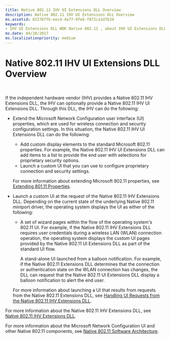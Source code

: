 ```yaml
---
title: Native 802.11 IHV UI Extensions DLL Overview
description: Native 802.11 IHV UI Extensions DLL Overview
ms.assetid: 82276ffb-eec4-4a77-9feb-f8f2ca1d7b34
keywords:
- IHV UI Extensions DLL WDK Native 802.11 , about IHV UI Extensions DLL
ms.date: 04/20/2017
ms.localizationpriority: medium
---
```


# Native 802.11 IHV UI Extensions DLL Overview




 

If the independent hardware vendor (IHV) provides a Native 802.11 IHV Extensions DLL, the IHV can optionally provide a Native 802.11 IHV UI Extensions DLL. Through this DLL, the IHV can do the following:

-   Extend the Microsoft Network Configuration user interface (UI) properties, which are used for wireless connection and security configuration settings. In this situation, the Native 802.11 IHV UI Extensions DLL can do the following:

    -   Add custom display elements to the standard Microsoft 802.11 properties. For example, the Native 802.11 IHV UI Extensions DLL can add items to a list to provide the end user with selections for proprietary security options.
    -   Launch a custom UI that you can use to configure proprietary connection and security settings.

    For more information about extending Microsoft 802.11 properties, see [Extending 801.11 Properties](extending-the-properties-for-wireless-network-profiles.md).

-   Launch a custom UI at the request of the Native 802.11 IHV Extensions DLL. Depending on the current state of the underlying Native 802.11 miniport driver, the operating system displays the UI as either of the following:

    -   A set of wizard pages within the flow of the operating system's 802.11 UI. For example, if the Native 802.11 IHV Extensions DLL requires user credentials during a wireless LAN (WLAN) connection operation, the operating system displays the custom UI pages provided by the Native 802.11 UI Extensions DLL as part of the standard UI flow.

        A stand-alone UI launched from a balloon notification. For example, if the Native 802.11 Extensions DLL determines that the connection or authentication state on the WLAN connection has changes, the DLL can request that the Native 802.11 UI Extensions DLL display a balloon notification to alert the end user.

    For more information about launching a UI that results from requests from the Native 802.11 Extensions DLL, see [Handling UI Requests from the Native 802.11 IHV Extensions DLL](handling-requests-for-the-display-of-a-custom-ui.md).

For more information about the Native 802.11 IHV Extensions DLL, see [Native 802.11 IHV Extensions DLL](native-802-11-ihv-extensions-dll4.md).

For more information about the Microsoft Network Configuration UI and other Native 802.11 components, see [Native 802.11 Software Architecture](native-802-11-software-architecture.md).

 

 





